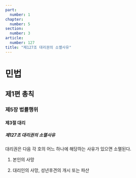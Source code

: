 ```yaml
---
part:
  number: 1
chapter:
  number: 5
section:
  number: 3
article:
  number: 127
title: "제127조 대리권의 소멸사유"
---
```

# 민법

## 제1편 총칙

### 제5장 법률행위

#### 제3절 대리

##### 제127조 대리권의 소멸사유

대리권은 다음 각 호의 어느 하나에 해당하는 사유가 있으면 소멸된다.

1. 본인의 사망

2. 대리인의 사망, 성년후견의 개시 또는 파산
